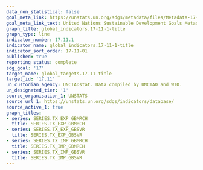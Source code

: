 ```yaml
---
data_non_statistical: false
goal_meta_link: https://unstats.un.org/sdgs/metadata/files/Metadata-17-11-01.pdf
goal_meta_link_text: United Nations Sustainable Development Goals Metadata (pdf 468kB)
graph_title: global_indicators.17-11-1-title
graph_type: line
indicator_number: 17.11.1
indicator_name: global_indicators.17-11-1-title
indicator_sort_order: 17-11-01
published: true
reporting_status: complete
sdg_goal: '17'
target_name: global_targets.17-11-title
target_id: '17.11'
un_custodian_agency: UNCTADstat. Data compiled by UNCTAD and WTO.
un_designated_tier: '1'
source_organisation_1: UNSTATS
source_url_1: https://unstats.un.org/sdgs/indicators/database/
source_active_1: true
graph_titles:
- series: SERIES.TX_EXP_GBMRCH
  title: SERIES.TX_EXP_GBMRCH
- series: SERIES.TX_EXP_GBSVR
  title: SERIES.TX_EXP_GBSVR
- series: SERIES.TX_IMP_GBMRCH
  title: SERIES.TX_IMP_GBMRCH
- series: SERIES.TX_IMP_GBSVR
  title: SERIES.TX_IMP_GBSVR
---
```


